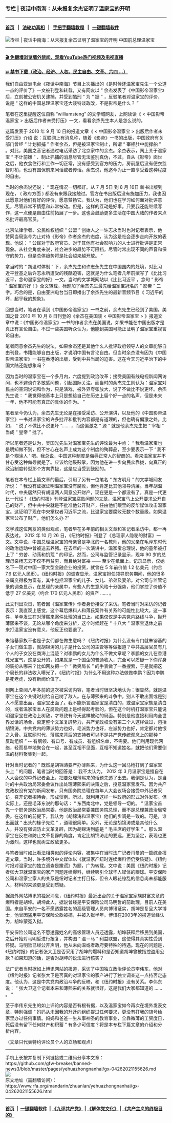 ### 专栏 | 夜话中南海：从未报复余杰证明了温家宝的开明
------------------------

#### [首页](https://github.com/gfw-breaker/banned-news3/blob/master/README.md) &nbsp;&nbsp;|&nbsp;&nbsp; [法轮功真相](https://github.com/begood0513/basic/blob/master/README.md)  &nbsp;&nbsp;|&nbsp;&nbsp; [手把手翻墙教程](https://github.com/gfw-breaker/guides/wiki)  &nbsp;&nbsp;|&nbsp;&nbsp; [一键翻墙软件](https://github.com/gfw-breaker/nogfw/blob/master/README.md)  



<div id="headerimg">
 <img alt="专栏 | 夜话中南海：从未报复余杰证明了温家宝的开明" src="https://www.rfa.org/mandarin/zhuanlan/yehuazhongnanhai/gx-04262021155626.html/@@images/1374081d-f09d-4d9d-b8e3-4d1c2705aabb.jpeg" title="专栏 | 夜话中南海：从未报复余杰证明了温家宝的开明"/>
 <span class="lead_image_caption">
  中国前总理温家宝
 </span>
 <!-- zoomattribute -->
</div>

<hr/>


#### [ 🎬  免翻墙浏览墙外禁闻、观看YouTube热门视频及电视直播](https://github.com/gfw-breaker/HelloWorld)

#### [ 💥  禁书下载（政治、经济、人权、民主自由、文革、六四 ...）](https://github.com/gfw-breaker/books/blob/master/README.md)

<div id="storytext">
 <p>
 </p>
 <p>
  我们自由亚洲电台《夜话中南海》节目上次播出的《是时候还温家宝先生一个公道一点的评价了》一文被刊登和转载，又有网友以
  <span>
   “
  </span>
  <span>
   余杰发表了《中国影帝温家宝》后，立刻被公安机关逮捕，并受到酷刑
  </span>
  <span>
   ”
  </span>
  <span>
   为
  </span>
  <span>
   “
  </span>
  <span>
   据
  </span>
  <span>
   ”
  </span>
  <span>
   ，反驳笔者对温家宝的评价，说是
  </span>
  <span>
   “
  </span>
  <span>
   这样的中国总理温家宝还大谈特谈政改，不是影帝是什么？
  </span>
  <span>
   ”
  </span>
 </p>
 <p>
  <span>
   笔者在这里提醒这位自称
  </span>
  <span>
   “williamsteng”
  </span>
  <span>
   的文学城网友，上网读读《
  </span>
  <span>
   &lt;
  </span>
  <span>
   中国影帝温家宝
  </span>
  <span>
   &gt;
  </span>
  <span>
   出版后作者未受打压》一文，看看余杰先生本人是怎么说的。
  </span>
 </p>
 <p>
  <span>
   这篇发表于
  </span>
  <span>
   2010
  </span>
  <span>
   年
  </span>
  <span>
   9
  </span>
  <span>
   月
  </span>
  <span>
   10
  </span>
  <span>
   日的报道文章《
  </span>
  <span>
   &lt;
  </span>
  <span>
   中国影帝温家宝
  </span>
  <span>
   &gt;
  </span>
  <span>
   出版后作者未受打压》介绍
  </span>
  <span>
   <span>
    说：互联网上有消息称，随着《影帝》一书的出版，中国政府有关部门曾经
   </span>
  </span>
  <span>
   “
  </span>
  <span>
   计划抓捕
  </span>
  <span>
   ”
  </span>
  <span>
   作者余杰，但是被温家宝制止，所谓
  </span>
  <span>
   “
  </span>
  <span>
   宰相肚中能撑船
  </span>
  <span>
   ”
  </span>
  <span>
   。对此，美国之音记者通过电话采访了北京家中的余杰。余杰表示，网上关于温家宝
  </span>
  <span>
   “
  </span>
  <span>
   不计前嫌
  </span>
  <span>
   ”
  </span>
  <span>
   、制止抓捕的消息尽管无法鉴别真伪，不过，自从《影帝》面世之后，他衣食住行和工作一切正常，没有感受到官方的压力，房前屋后没有便衣监督盯梢，也没有国保前来问话或者传话。余杰说，他迄今为止一直享受着这种程度的自由。
  </span>
 </p>
 <p>
  <span>
   当时的余杰说还说：
  </span>
  <span>
   “
  </span>
  <span>
   现在情况一切都好。从
  </span>
  <span>
   7
  </span>
  <span>
   月
  </span>
  <span>
   5日
  </span>
  <span>
   到
  </span>
  <span>
   8
  </span>
  <span>
   月
  </span>
  <span>
   16日
  </span>
  <span>
   新书出版到现在，
  </span>
  <span>
   (
  </span>
  <span>
   政府方面
  </span>
  <span>
   )
  </span>
  <span>
   都没有来跟我接触过。官方在书出版后没有施加压力，我也因此愿意对他们有好的评价，愿意赞扬它。我认为，他们也在学习如何面对批评意见，尽管非常不情愿和非常被动。但是，这样的互动是好事。只要我还能继续写作，这一点便是自由往前拓展了一步。这也会鼓励更多生活在中国大陆的作者来点名批评最高官员。
  </span>
  <span>
   ”
  </span>
 </p>
 <p>
  <span>
   <span>
    北京法律学者、公民维权组织
   </span>
  </span>
  <span>
   “
  </span>
  <span>
   公盟
  </span>
  <span>
   ”
  </span>
  <span>
   创始人之一许志永当时也对记者表示，他赞同当局迄今为止对待《影帝》作者余杰的态度，认为这是社会逐步走向开放的表现。他说：
  </span>
  <span>
   “
  </span>
  <span>
   公民对于政府官员、对于其他有社会影响力的人士进行批评是正常现象。从社会角度来说，社会进步的趋势不可阻挡，尽管时常出现不同的声音和保守的势力，但是总体趋势将是社会越来越开放。
  </span>
  <span>
   ”
  </span>
 </p>
 <p>
  <span>
   拿当时的
  </span>
  <span>
   “
  </span>
  <span>
   胡温时体制
  </span>
  <span>
   ”
  </span>
  <span>
   下，余杰先生和许志永先生在中国国内的处境，对比习近平登基之后许志永所遭受的残酷迫害，这就是为什么笔者几年前撰写了《比比习近平，念句温家宝的好》一文。当时的文学城网站以《比比习近平
  </span>
  <span>
   <span>
    ，念句
   </span>
  </span>
  <span>
   “
  </span>
  <span>
   影帝
  </span>
  <span>
   ”
  </span>
  <span>
   温家宝的好！》全文转载，标题加了余杰先生最先给温家宝冠名的
  </span>
  <span>
   “
  </span>
  <span>
   影帝
  </span>
  <span>
   ”
  </span>
  <span>
   二字。巧合的是，自由亚洲电台当日即播出了余杰先生的最新音频节目《
  </span>
  <span>
  </span>
  <span>
   习近平的坏，超乎我的想象》。
  </span>
 </p>
 <p>
  <span>
   回想当时，笔者在读到《中国影帝温家宝》一书之前，余杰先生已经到了美国。美国之音
  </span>
  <span>
   2010
  </span>
  <span>
   年
  </span>
  <span>
   10
  </span>
  <span>
   月
  </span>
  <span>
   8
  </span>
  <span>
   日刊登的《余杰在美国谈
  </span>
  <span>
   &lt;
  </span>
  <span>
   中国影帝温家宝
  </span>
  <span>
   &gt;
  </span>
  <span>
   》报道文章中说：《中国影帝温家宝》一书的作者余杰在美国说，如果书能在中国出版才是真正有言论自由，不过一些美国听众认为，他能到美国可能正证明了温家宝重视言论自由。
  </span>
 </p>
 <p>
  <span>
   笔者同意余杰先生的说法，如果余杰还是其他什么人批评政府领导人的文章能够自由刊登，书籍能够自由出版，才说明中国有言论自由。但当时余杰没有因为《中国影帝温家宝》一书在香港的出版，受到中共当局的迫害。这在今天习近平治下的中国大陆还能想象吗？
  </span>
 </p>
 <p>
  <span>
   因为当时的温家宝在一个多月内，六度提到政治改革；接受美国有线电视新闻网访问，也不避谈许多敏感问题，引起国际关注。而当时的余杰先生则认为：温家宝对民主的空洞说词和作为，只是演戏，被外界夸张放大，说了不做比不说更坏。余杰先生说：
  </span>
  <span>
   “
  </span>
  <span>
   我觉得他基本上只是想给自己在历史上留个好一点的名声，但是未来一年，他不可能有真正的具体的作为。
  </span>
  <span>
   ”
  </span>
 </p>
 <p>
  <span>
   笔者至今仍认为，余杰先生无论是在接受采访、公开演讲，以及他的《中国影帝温家宝》一书对温家宝的许多批评和批判内容都是有道理的，但也确有偏激之处。比如，
  </span>
  <span>
   “
  </span>
  <span>
   说了不做比不说更坏
  </span>
  <span>
   ”……
  </span>
  <span>
   ，而这偏激之
  </span>
  <span>
   “
  </span>
  <span>
   源
  </span>
  <span>
   ”
  </span>
  <span>
   就是他余杰先生把
  </span>
  <span>
   “
  </span>
  <span>
   宰相
  </span>
  <span>
   ”
  </span>
  <span>
   当成
  </span>
  <span>
   “
  </span>
  <span>
   皇帝
  </span>
  <span>
   ”
  </span>
  <span>
   批了。
  </span>
 </p>
 <p>
  <span>
   所以笔者还是认为，吴国光先生对温家宝先生的评论最为中肯：
  </span>
  <span>
   “
  </span>
  <span>
   我看温家宝也是明知做不到，但不甘心在名声上成为这个制度的殉葬品，至少要表示一下
  </span>
  <span>
   ‘
  </span>
  <span>
   我不是个糊涂人
  </span>
  <span>
   ’
  </span>
  <span>
   吧。我总说，中国这种制度是侮辱正常人的智商的。看来温家宝并不甘心受这种侮辱就是了。应该给他鼓鼓掌，因为他在进一步向民众靠拢，向真正的政治制度转型那个方向靠拢，这是应当受到鼓励的。
  </span>
  <span>
   ”
  </span>
 </p>
 <p>
  <span>
   笔者在本专栏上篇文章的最后，引用了另有一位笔名
  </span>
  <span>
   “
  </span>
  <span>
   东方明月
  </span>
  <span>
   ”
  </span>
  <span>
   的文学城网友所说：
  </span>
  <span>
   “
  </span>
  <span>
   我没有证据证明温家宝没有腐败，但他肯定比其他领导清廉。当年胡温时代，中央居然只有胡温两人同意公开财产，现在更是一个都没有了，真是一代更比一代烂
  </span>
  <span>
   !
  </span>
  <span>
   《纽约时报》刊登温家宝腐败问题的文章，温家宝马上公开要求公开自己的财产，但中共中央就是不批准他公开财产，任由他们眼里的反华媒体攻击温家宝。这证明了现在中央掌权者习近平之流，比温家宝要腐败无数个数量级。如果温家宝公布了财产，他们怎么办
  </span>
  <span>
   ?”
  </span>
 </p>
 <p>
  <span>
   文学城这位网友的类似观点，笔者早在多年前的相关文章和答记者采访中，都一再表达过。
  </span>
  <span>
   2012
  </span>
  <span>
   年
  </span>
  <span>
   10
  </span>
  <span>
   月
  </span>
  <span>
   26
  </span>
  <span>
   日，《纽约时报》刊登了《总理家人隐秘的财富》一文。文中说，中国总理温家宝的母亲曾是华北的一名教师，他的父亲在毛泽东时代的政治运动中曾被送去养猪。在去年的一次演讲中，温家宝总理说，他的童年被打上了
  </span>
  <span>
   “
  </span>
  <span>
   穷苦、动荡和饥荒
  </span>
  <span>
   ”
  </span>
  <span>
   的印记。然而，公司与监管记录显示，现年
  </span>
  <span>
   90
  </span>
  <span>
   岁的总理母亲杨志云不仅不再贫穷，而且绝对富裕
  </span>
  <span>
   ——
  </span>
  <span>
   至少在纸面上。记录显示，仅她名下一项对中国一家大型金融企业的投资，就曾在
  </span>
  <span>
   5
  </span>
  <span>
   年前价值
  </span>
  <span>
   1.2
  </span>
  <span>
   亿美元（约合
  </span>
  <span>
   7.6
  </span>
  <span>
   亿元人民币）。《纽约时报》的调查显示，温家宝担任领导职务期间，他的很多亲属变得极为富有，其中包括温家宝的儿子、女儿、弟弟及妻弟。对公司与监管记录的调查显示，在总理的亲属中，有些人的生意风格十分强势，他们掌控了价值不低于
  </span>
  <span>
   27
  </span>
  <span>
   亿美元（约合
  </span>
  <span>
   170
  </span>
  <span>
   亿元人民币）的资产
  </span>
  <span>
   ……
  </span>
  <span>
   。
  </span>
 </p>
 <p>
  <span>
   <span>
    此文刊出次日，笔者因《温家宝传》作者身份接受了采访。笔者当时对采访的记者表示：我直观上感觉，这个幕后爆料人和薄氏案件有关系的可能性比较大。这一事件，单单发生在对薄熙来案件处理的当口上。如果仅仅是中共党内路线斗争，抛开薄熙来不谈，无论从哪个角度来分析，这个时候赶在
   </span>
  </span>
  <span>
   “
  </span>
  <span>
   十八大
  </span>
  <span>
   ”
  </span>
  <span>
   温家宝退休之前来打温家宝没有意义，他反正也要退了。
  </span>
 </p>
 <p>
  <span>
   <span>
    朱镕基家族不也是子女们都在做生意吗？《纽约时报》为什么没有专门就朱镕基的子女们做生意，就胡锦涛的儿子是什么公司的主管等等做报道？中共高层官员有几个人的子女没在商海上混迹？对李鹏的女儿为什么不做文章呢？李鹏的女儿在香港珠光宝气，这是公开的，如果就是一个国企的普通收入，完全可以质疑一下你浑身的装扮从哪来？比如网友把一个
   </span>
  </span>
  <span>
   “
  </span>
  <span>
   微笑局长
  </span>
  <span>
   ”
  </span>
  <span>
   的手表做了一番搜索，于是就把这个局长的非法收入曝光了，《纽约时报》为什么不用这种办法做做李鹏？因为李鹏是死老虎，没有新闻价值了。
  </span>
 </p>
 <p>
  <span>
   <span>
    到网上查阅八年多前的这次被采访内容，笔者当时很坚决地认为：很显然，就是温家宝在这个关键时刻给自己树了敌人。在与薄煕来的斗争中，别人不敢出面或是别人不愿意出面，温家宝出面了。我不能断言温家宝是清白的，或温家宝家族是清白的，或者温家宝本人在腐败问题上是经得起考验的，但在这个时机打温家宝只能说明温家宝在政治上树敌，才导致有今天这样被动的局面。特别是他直接利用向全世界发话的场合，否定整个文革复辟势力，共产党政权没有第二个人这样做过，包括胡锦涛。中共党内的薄派势力也好，毛派势力也好，左派势力也好，肯定都对他恨之入骨。互联网时代，薄熙来背后的支持者可以不是共产党传统观念上的那种
   </span>
  </span>
  <span>
   “
  </span>
  <span>
   反动组织
  </span>
  <span>
   ” --
  </span>
  <span>
   有纲领、有口号、有成员、有组织名单，不需要。他们利用现代网络，轻而易举地聚合在一起，甚至互相不见面，互相不知道姓名，就把他们需要倒温的材料聚集到一起。
  </span>
 </p>
 <p>
  <span>
   <span>
    针对当时记者的
   </span>
  </span>
  <span>
   “
  </span>
  <span>
   既然是胡锦涛要严办薄熙来，为什么这一回马枪打到了温家宝头上
  </span>
  <span>
   ”
  </span>
  <span>
   的问题，笔者当时的回答是：
  </span>
  <span>
   <span>
    我不太认为，
   </span>
  </span>
  <span>
   2012
  </span>
  <span>
   年
  </span>
  <span>
   3
  </span>
  <span>
   月温家宝是擅自在人大会议的中外记者会上，把要处理薄熙来的话题先透了出去。我倒是认为，是当时的中共政治局常委会议作出处理薄熙来的决策之后，授意温家宝发布。因为共产党政权没有党的新闻发布，只有国务院总理在每年人大会议场合接受中外记者采访，召开记者招待会，形成惯例。所以，就利用这样一种政府的形式对外发布。但实际上，还是毛泽东说的那句话：
  </span>
  <span>
   “
  </span>
  <span>
   东西南北中，党是领导一切的。
  </span>
  <span>
   ”
  </span>
  <span>
   温家宝首先一个职务是政治局常委，他是政治局常委兼国务院总理，而不是总理兼政治局常委。在这样的前提下，我认为（胡锦涛和温家宝）他们的步调是一致的。可是，谁出面就
  </span>
  <span>
   “
  </span>
  <span>
   出头的椽子先烂
  </span>
  <span>
   ”
  </span>
  <span>
   ，道理很简单。另外，无论是胡锦涛或是其他什么人，并没有强调防止文革复辟，因为胡锦涛到底是
  </span>
  <span>
   “
  </span>
  <span>
   毛主席的好学生
  </span>
  <span>
   ”
  </span>
  <span>
   。那么温家宝在反左和防止文革复辟的角度，肯定比胡锦涛走的要远，更为坚定，表现也更为激烈，这样也就树立政敌更多。
  </span>
 </p>
 <p>
  <span>
   与笔者当时如此看法相类似的评论内容，被集中在当时法广记者肖曼的一篇综合报道文章。当时，许多境外中文媒体以《就温家产纽时连续爆料但仍受质疑》、《纽约时报对温家宝的独立调查是撒谎》为题，广为转载。文中说：美国《纽约时报》记者张大卫就温家宝的家产问题连续爆料，继续吸引全球华人媒体的眼球。平安保险公司和温家宝家人的关系是纽时记者主打目标，但令人眼花缭乱的信息尚未都能服人，材料的来源更是受到质疑。
  </span>
 </p>
 <p>
  <span>
   据海外网站博讯的独家消息，《纽约时报》最近出台的关于温家宝家族财富文章的爆料者是胡坤。胡坤此人，据说曾经是平安保险公司马明哲的前助理，目前人在美国。来自平安的一名不愿透露姓名的高级管理人员向博讯证实，胡坤是复旦大学博士，他曾因盗用平安保险公款被捕，并被入狱半年。博讯在2003年的报道曾经认为，胡坤蒙冤入狱。
  </span>
 </p>
 <p>
  <span>
   平安保险公司这名不愿透露姓名的高级管理人员还透露，胡坤获释后移民到美国，之后开始对马明哲进行报复，并构图
  </span>
  <span>
   “
  </span>
  <span>
   温－马
  </span>
  <span>
   ”
  </span>
  <span>
   利益联盟，这使得其真实性受到怀疑。马明哲已经公开声明，他从未向温或者政府要特殊的待遇。现在的问题是，《纽约时报》的记者张大卫是否采用了胡坤的爆料和是否知道胡坤曾被指控盗用公款？如果知道的话，是否对胡坤的说法进行核实？
  </span>
 </p>
 <p>
  <span>
   法广记者当时据如上博讯网站的报道，采访了中国独立政治评论员李伟东，他对《纽约时报》记者张大卫是否真的对温家宝的家产进行了独立调查这一点持否定态度。他认为，这是中共党内政治斗争的反映，和《纽约时报》没有关系。李伟东说：
  </span>
  <span>
   “
  </span>
  <span>
   张大卫这个记者本来和薄熙来的关系就很好，这是我们大家都知道的
  </span>
  <span>
   ……
  </span>
  <span>
   。
  </span>
  <span>
   ”
  </span>
 </p>
 <p>
  <span>
   至于李伟东先生的如上评论内容是否有根有据，以及温家宝如今再次在境外发表文章，特别强调
  </span>
  <span>
   “
  </span>
  <span>
   妈妈从未因我的升迁向组织提过任何要求，更没有打我的旗号给家里办过任何事情。妈妈和爸爸一生从事神圣的教育事业，全靠微薄的工资度日，死后没有留下任何财产和积蓄
  </span>
  <span>
   ”
  </span>
  <span>
   有多少可信度？将是本专栏下篇文章的介绍和分析内容。
  </span>
 </p>
 <p>
  <span>
   （文章只代表特约评论员个人的立场和观点）
  </span>
 </p>
</div>

<hr/>
手机上长按并复制下列链接或二维码分享本文章：<br/>
https://github.com/gfw-breaker/banned-news3/blob/master/pages/yehuazhongnanhai/gx-04262021155626.md <br/>
<a href='https://github.com/gfw-breaker/banned-news3/blob/master/pages/yehuazhongnanhai/gx-04262021155626.md'><img src='https://github.com/gfw-breaker/banned-news3/blob/master/pages/yehuazhongnanhai/gx-04262021155626.md.png'/></a> <br/>
原文地址（需翻墙访问）：https://www.rfa.org/mandarin/zhuanlan/yehuazhongnanhai/gx-04262021155626.html


------------------------
#### [首页](https://github.com/gfw-breaker/banned-news3/blob/master/README.md) &nbsp;|&nbsp; [一键翻墙软件](https://github.com/gfw-breaker/nogfw/blob/master/README.md) &nbsp;| [《九评共产党》](https://github.com/gfw-breaker/9ping.md/blob/master/README.md#九评之一评共产党是什么) | [《解体党文化》](https://github.com/gfw-breaker/jtdwh.md/blob/master/README.md) | [《共产主义的终极目的》](https://github.com/gfw-breaker/gczydzjmd.md/blob/master/README.md)


<img src='http://gfw-breaker.win/banned-news3/pages/yehuazhongnanhai/gx-04262021155626.md' width='0px' height='0px'/>